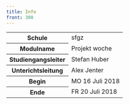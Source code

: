 ```yaml
---
title: Info
front: 300
---
```


<table>
<tr>
<th>Schule</th>
<td>sfgz</td>
</tr>
<tr>
<th>Modulname</th>
<td>Projekt woche</td>
</tr>
<tr>
<th>Studiengangsleiter</th>
<td>Stefan Huber</td>
</tr>
<tr>
<th>Unterichtsleitung</th>
<td>Alex Jenter</td>
</tr>
<tr>
<th>Begin</th>
<td>MO 16 Juli 2018</td>
</tr>
<tr>
<th>Ende</th>
<td>FR 20 Juli 2018</td>
</tr>
</table> 